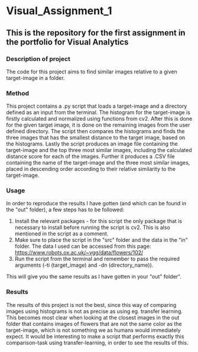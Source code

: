 # Visual_Assignment_1
## This is the repository for the first assignment in the portfolio for Visual Analytics

### Description of project 
The code for this project aims to find similar images relative to a given target-image in a folder. 

### Method
This project contains a .py script that loads a target-image and a directory defined as an input from the terminal. 
The histogram for the target-image is firstly calculated and normalized using functions from cv2. After this is done for the given target image, it is done on the remaining images from the user defined directory. The script then compares the histograms and finds the three images that has the smallest distance to the target image, based on the histograms. Lastly the script produces an image file containing the target-image and the top three most similar images, including the calculated distance score for each of the images. Further it produces a .CSV file containing the name of the target-image and the three most similar images, placed in descending order according to their relative similarity to the target-image.

### Usage
In order to reproduce the results I have gotten (and which can be found in the "out" folder), a few steps has to be followed:
1) Install the relevant packages - for this script the only package that is necessary to install before running the script is cv2. This is also mentioned in the script as a comment. 
2) Make sure to place the script in the "src" folder and the data in the "in" folder. The data I used can be accessed from this page: https://www.robots.ox.ac.uk/~vgg/data/flowers/102/ 
3) Run the script from the terminal and remember to pass the required arguments (-ti (target_image) and -dn (directory_name)). 

This will give you the same results as I have gotten in your "out" folder". 

### Results
The results of this project is not the best, since this way of comparing images using histograms is not as precise as using eg. transfer learning. This becomes most clear when looking at the closest images in the out folder that contains images of flowers that are not the same color as the target-image, which is not something we as humans would immediately expect. 
It would be interesting to make a script that performs exactly this comparison-task using transfer-learning, in order to see the results of this. 
